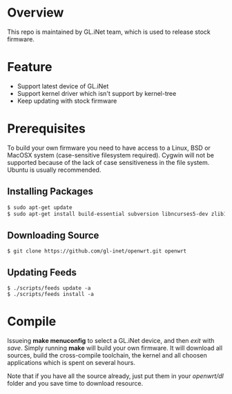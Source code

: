 Overview  
======== 

This repo is maintained by GL.iNet team, which is used to release stock firmware.  

Feature  
=======  

- Support latest device of GL.iNet 
- Support kernel driver which isn't support by kernel-tree  
- Keep updating with stock firmware  

Prerequisites  
=============  

To build your own firmware you need to have access to a Linux, BSD or MacOSX system (case-sensitive filesystem required). Cygwin will not be supported because of the lack of case sensitiveness in the file system. Ubuntu is usually recommended.  

Installing Packages  
-------------------    

```bash  
$ sudo apt-get update
$ sudo apt-get install build-essential subversion libncurses5-dev zlib1g-dev gawk gcc-multilib flex git-core gettext libssl-dev
```  

Downloading Source  
------------------  

```  
$ git clone https://github.com/gl-inet/openwrt.git openwrt
```  

Updating Feeds  
--------------  

```
$ ./scripts/feeds update -a
$ ./scripts/feeds install -a
```  

Compile  
=======  

Issueing **make menuconfig** to select a GL.iNet device, and then *exit* with *save*. Simply running **make** will build your own firmware. It will download all sources, build the cross-compile toolchain, the kernel and all choosen applications which is spent on several hours.   

Note that if you have all the source already, just put them in your *openwrt/dl* folder and you save time to download resource.  


